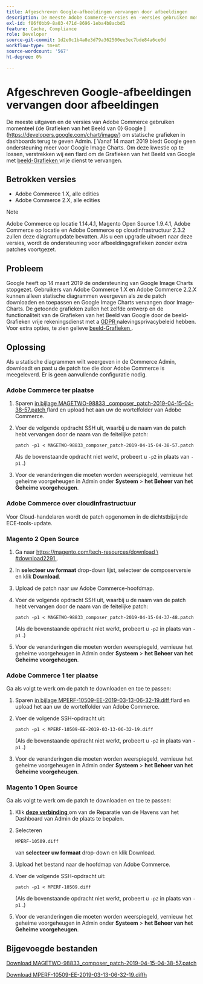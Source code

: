 ```yaml
---
title: Afgeschreven Google-afbeeldingen vervangen door afbeeldingen
description: De meeste Adobe Commerce-versies en -versies gebruiken momenteel [Google Image Charts] (https://developers.google.com/chart/image/) om statische diagrammen te renderen in Admin-dashboards. Vanaf 14 maart 2019 biedt Google geen ondersteuning meer voor Google Image Charts. Om dit probleem op te lossen, bieden we een patch waarmee we Google Image Charts kunnen vervangen door de gratis service [Image-Charts](https://www.image-charts.com/).
exl-id: f86f0bb9-8a03-471d-8696-1eba4b8acbd1
feature: Cache, Compliance
role: Developer
source-git-commit: 1d2e0c1b4a8e3d79a362500ee3ec7bde84a6ce0d
workflow-type: tm+mt
source-wordcount: '567'
ht-degree: 0%

---
```


# Afgeschreven Google-afbeeldingen vervangen door afbeeldingen

De meeste uitgaven en de versies van Adobe Commerce gebruiken momenteel {de Grafieken van het Beeld van 0} Google ](https://developers.google.com/chart/image/) om statische grafieken in dashboards terug te geven Admin. [ Vanaf 14 maart 2019 biedt Google geen ondersteuning meer voor Google Image Charts. Om deze kwestie op te lossen, verstrekken wij een flard om de Grafieken van het Beeld van Google met [ beeld-Grafieken ](https://www.image-charts.com/) vrije dienst te vervangen.

## Betrokken versies

* Adobe Commerce 1.X, alle edities
* Adobe Commerce 2.X, alle edities

>[!NOTE]
>
>Adobe Commerce op locatie 1.14.4.1, Magento Open Source 1.9.4.1, Adobe Commerce op locatie en Adobe Commerce op cloudinfrastructuur 2.3.2 zullen deze diagramupdate bevatten. Als u een upgrade uitvoert naar deze versies, wordt de ondersteuning voor afbeeldingsgrafieken zonder extra patches voortgezet.

## Probleem

Google heeft op 14 maart 2019 de ondersteuning van Google Image Charts stopgezet. Gebruikers van Adobe Commerce 1.X en Adobe Commerce 2.2.X kunnen alleen statische diagrammen weergeven als ze de patch downloaden en toepassen en Google Image Charts vervangen door Image-Charts. De getoonde grafieken zullen het zelfde ontwerp en de functionaliteit van de Grafieken van het Beeld van Google door de beeld-Grafieken vrije rekeningsdienst met a [ GDPR ](https://www.image-charts.com/data-processing-addendum.html) nalevingsprivacybeleid hebben. Voor extra opties, te zien gelieve [ beeld-Grafieken ](https://www.image-charts.com/).

## Oplossing

Als u statische diagrammen wilt weergeven in de Commerce Admin, downloadt en past u de patch toe die door Adobe Commerce is meegeleverd. Er is geen aanvullende configuratie nodig.

### Adobe Commerce ter plaatse

1. Sparen [ in bijlage MAGETWO-98833 \_composer\_patch-2019-04-15-04-38-57.patch ](assets/MAGETWO-98833_composer_patch-2019-04-15-04-38-57.patch.zip) flard en upload het aan uw de wortelfolder van Adobe Commerce.
1. Voer de volgende opdracht SSH uit, waarbij u de naam van de patch hebt vervangen door de naam van de feitelijke patch:

   ```git
   patch -p1 < MAGETWO-98833_composer_patch-2019-04-15-04-38-57.patch
   ```

   Als de bovenstaande opdracht niet werkt, probeert u `-p2` in plaats van `-p1` .)

1. Voor de veranderingen die moeten worden weerspiegeld, vernieuw het geheime voorgeheugen in Admin onder **Systeem** > **het Beheer van het Geheime voorgeheugen**.

### Adobe Commerce over cloudinfrastructuur

Voor Cloud-handelaren wordt de patch opgenomen in de dichtstbijzijnde ECE-tools-update.

### Magento 2 Open Source

1. Ga naar [ https://magento.com/tech-resources/download \ #download2291 ](https://magento.com/tech-resources/download#download2291).
1. In **selecteer uw formaat** drop-down lijst, selecteer de composerversie en klik **Download**.
1. Upload de patch naar uw Adobe Commerce-hoofdmap.
1. Voer de volgende opdracht SSH uit, waarbij u de naam van de patch hebt vervangen door de naam van de feitelijke patch:

   ```git
   patch -p1 < MAGETWO-98833_composer_patch-2019-04-15-04-37-48.patch
   ```

   (Als de bovenstaande opdracht niet werkt, probeert u `-p2` in plaats van `-p1` .)

1. Voor de veranderingen die moeten worden weerspiegeld, vernieuw het geheime voorgeheugen in Admin onder **Systeem** > **het Beheer van het Geheime voorgeheugen**.

### Adobe Commerce 1 ter plaatse

Ga als volgt te werk om de patch te downloaden en toe te passen:

1. Sparen [ in bijlage MPERF-10509-EE-2019-03-13-06-32-19.diff ](assets/MPERF-10509-EE-2019-03-13-06-32-19.diff.zip) flard en upload het aan uw de wortelfolder van Adobe Commerce.
1. Voer de volgende SSH-opdracht uit:

   ```git
   patch -p1 < MPERF-10509-EE-2019-03-13-06-32-19.diff
   ```

   (Als de bovenstaande opdracht niet werkt, probeert u `-p2` in plaats van `-p1` .)

1. Voor de veranderingen die moeten worden weerspiegeld, vernieuw het geheime voorgeheugen in Admin onder **Systeem** > **het Beheer van het Geheime voorgeheugen**.

### Magento 1 Open Source

Ga als volgt te werk om de patch te downloaden en toe te passen:

1. Klik [**deze verbinding** ](https://magento.com/tech-resources/download#download2283) om van de Reparatie van de Havens van het Dashboard van Admin de plaats te bepalen.
1. Selecteren

   ```git
   MPERF-10509.diff
   ```

   van **selecteer uw formaat** drop-down en klik Download.

1. Upload het bestand naar de hoofdmap van Adobe Commerce.
1. Voer de volgende SSH-opdracht uit:

   ```git
   patch -p1 < MPERF-10509.diff
   ```

   (Als de bovenstaande opdracht niet werkt, probeert u `-p2` in plaats van `-p1` .)

1. Voor de veranderingen die moeten worden weerspiegeld, vernieuw het geheime voorgeheugen in Admin onder **Systeem** > **het Beheer van het Geheime voorgeheugen**.

## Bijgevoegde bestanden

[Download MAGETWO-98833_composer_patch-2019-04-15-04-38-57.patch](assets/MAGETWO-98833_composer_patch-2019-04-15-04-38-57.patch)

[Download MPERF-10509-EE-2019-03-13-06-32-19.diffh](assets/MPERF-10509-EE-2019-03-13-06-32-19.diff)
